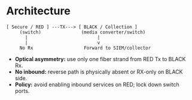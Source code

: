 # Architecture

```
[ Secure / RED ] ---TX---> [ BLACK / Collection ]
     (switch)               (media converter/switch)
       |                          |
       |                          v
     No Rx                   Forward to SIEM/collector
```

- **Optical asymmetry:** use only one fiber strand from RED Tx to BLACK Rx.
- **No inbound:** reverse path is physically absent or RX-only on BLACK side.
- **Policy:** avoid enabling inbound services on RED; lock down switch ports.

